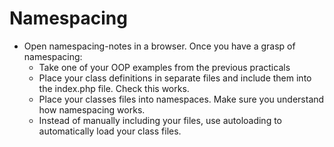 # Namespacing

* Open namespacing-notes in a browser. Once you have a grasp of namespacing:
    * Take one of your OOP examples from the previous practicals
    * Place your class definitions in separate files and include them into the index.php file. Check this works. 
    * Place your classes files into namespaces. Make sure you understand how namespacing works. 
    * Instead of manually including your files, use autoloading to automatically load your class files. 
